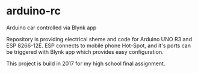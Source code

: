 # arduino-rc
Arduino car controlled via Blynk app

Repository is providing electrical sheme and code for Arduino UNO R3 and ESP 8266-12E. ESP connects to mobile phone Hot-Spot, and it's ports can be triggered with Blynk app which provides easy configuration. 

This project is build in 2017 for my high school final assignment.
